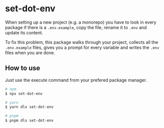 # set-dot-env

When setting up a new project (e.g. a monorepo) you have to look in every package if there is a `.env.example`, copy the file, rename it to `.env` and update its content.

To fix this problem, this package walks through your project, collects all the `.env.example` files, gives you a prompt for every variable and writes the `.env` files when you are done. 

## How to use

Just use the execute command from your prefered package manager.

```bash
# npm
$ npx set-dot-env

# yarn
$ yarn dlx set-dot-env

# pnpm
$ pnpm dlx set-dot-env
```

